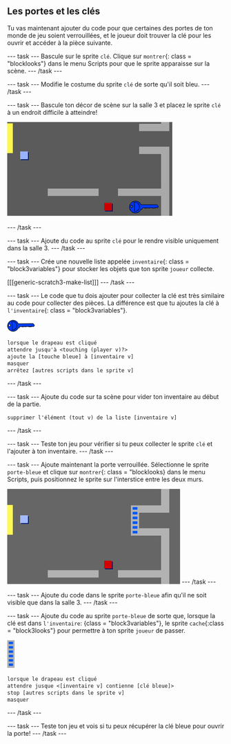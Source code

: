 ## Les portes et les clés

Tu vas maintenant ajouter du code pour que certaines des portes de ton monde de jeu soient verrouillées, et le joueur doit trouver la clé pour les ouvrir et accéder à la pièce suivante.

\--- task \--- Bascule sur le sprite `clé`. Clique sur `montrer`{: class = "blocklooks"} dans le menu Scripts pour que le sprite apparaisse sur la scène. \--- /task \---

\--- task \--- Modifie le costume du sprite `clé` de sorte qu'il soit bleu. \--- /task \---

\--- task \--- Bascule ton décor de scène sur la salle 3 et placez le sprite `clé` à un endroit difficile à atteindre!

![capture d'écran](images/world-key.png)

\--- /task \---

\--- task \--- Ajoute du code au sprite `clé` pour le rendre visible uniquement dans la salle 3. \--- /task \---

\--- task \--- Crée une nouvelle liste appelée `inventaire`{: class = "block3variables"} pour stocker les objets que ton sprite `joueur` collecte.

[[[generic-scratch3-make-list]]] \--- /task \---

\--- task \--- Le code que tu dois ajouter pour collecter la clé est très similaire au code pour collecter des pièces. La différence est que tu ajoutes la clé à `l'inventaire`{: class = "block3variables"}.

![clé](images/key.png)

```blocks3
lorsque le drapeau est cliqué
attendre jusqu'à <touching (player v)?>
ajoute la [touche bleue] à [inventaire v]
masquer
arrêtez [autres scripts dans le sprite v]
```

\--- /task \---

\--- task \--- Ajoute du code sur ta scène pour vider ton inventaire au début de la partie.

```blocks3
supprimer l'élément (tout v) de la liste [inventaire v]
```

\--- /task \---

\--- task \--- Teste ton jeu pour vérifier si tu peux collecter le sprite `clé` et l'ajouter à ton inventaire. \--- /task \---

\--- task \--- Ajoute maintenant la porte verrouillée. Sélectionne le sprite `porte-bleue` et clique sur `montrer`{: class = "blocklooks} dans le menu Scripts, puis positionnez le sprite sur l'interstice entre les deux murs.

![capture d'écran](images/world-door.png) \--- /task \---

\--- task \--- Ajoute du code dans le sprite `porte-bleue` afin qu'il ne soit visible que dans la salle 3. \--- /task \---

\--- task \--- Ajoute du code au sprite `porte-bleue` de sorte que, lorsque la clé est dans `l'inventaire`: {class = "block3variables"}, le sprite `cache`{:class = "block3looks"} pour permettre à ton sprite `joueur` de passer.

![porte](images/door.png)

```blocks3
lorsque le drapeau est cliqué 
attendre jusque <[inventaire v] contienne [clé bleue]>
stop [autres scripts dans le sprite v]
masquer
```

\--- /task \---

\--- task \--- Teste ton jeu et vois si tu peux récupérer la clé bleue pour ouvrir la porte! \--- /task \---